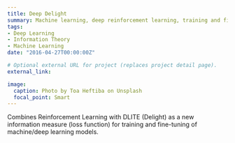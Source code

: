 ```yaml
---
title: Deep Delight
summary: Machine learning, deep reinforcement learning, training and fine tuning with DLITE loss. 
tags:
- Deep Learning
- Information Theory
- Machine Learning
date: "2016-04-27T00:00:00Z"

# Optional external URL for project (replaces project detail page).
external_link: 

image:
  caption: Photo by Toa Heftiba on Unsplash
  focal_point: Smart
---
```


Combines Reinforcement Learning with DLITE (Delight) as a new information measure (loss function) for training and fine-tuning of machine/deep learning models. 